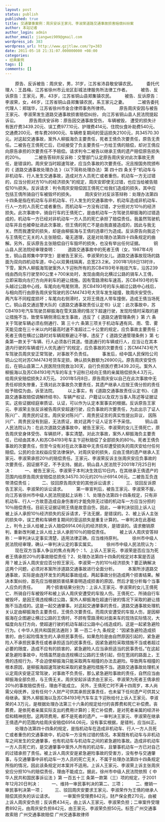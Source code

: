 ```yaml
---
layout: post
status: publish
published: true
title: 交通肇事案例：周庆安诉王家元、李淑荣道路交通事故损害赔偿纠纷案
author: 本站记者
author_login: admin
author_email: jiangwei909@gmail.com
wordpress_id: 383
wordpress_url: http://www.gzjtlaw.com/?p=383
date: 2011-05-18 21:31:07.000000000 +08:00
categories:
- 经典案例
tags: []
comments: []
---
```

 　　 原告、反诉被告：周庆安，男，31岁，江苏省沛县敬安镇农民。 　　 委托代理人：王昌梅，江苏省徐州市云龙区彭城法律服务所法律工作者。 　　 被告、反诉原告：王家元，男，43岁，江苏省铜山县郑集镇农民。 　　 被告、反诉原告：李淑荣，女，46岁，江苏省铜山县郑集镇农民，系王家元之妻。 　　 二被告委托代理人：郑瑞华，江苏省徐州市金合律师事务所律师。 　　 原告周庆安因与被告王家元、 李淑荣发生道路交通事故损害赔偿纠纷， 向江苏省铜山县人民法院提起诉讼。 　　 原告周庆安诉称：原告因交通事故受伤， 车辆被毁， 遭受的损失计有医疗费3439.20元、误工费977.10元、护理费414元、住院伙食补助费540元、交通费200元、修车费26900元、车辆修复期间的营运损失2100元，共34570.30元。对这起交通事故，案外人柳振海负主要责任，死者王倩负次要责任，原告无责任。二被告在王倩死亡后，已经接受了负主要责任一方给王倩的赔偿，却对王倩应向原告承担的次要责任不予赔偿。请求判令二被告以继承王倩的遗产赔偿原告损失的20％。 　　 二被告答辩并反诉称：交警部门认定原告周庆安对此次事故无责任，是错误的。周庆安当时超速驾驶，应当负事故的次要责任。况且按国务院颁布的《 道路交通事故处理办法 》（以下简称处理办法）第 四十四 条关于&ldquo;机动车与非机动车、行人发生交通事故，造成对方人员死亡或者重伤，机动车一方无过错的，应当分担对方10％的经济损失&rdquo;的规定，周庆安即使无过错，也应当给被告赔偿10％损失。反诉请求：判令周庆安赔偿因王倩死亡给我们造成的损失，其中应包括王倩所骑自行车被毁坏的损失。 　　 周庆安针对反诉答辩称：处理办法第四十四条是指在机动车与非机动车、行人发生的交通事故中，机动车造成非机动车、行人一方的人员死亡或者重伤，而机动车一方没有过错，才分担对方10％的经济损失。此次事故中，骑自行车的王倩死亡，是由机动车一方驾驶员柳振海的过错造成的，机动车一方已经对非机动车一方人员的死亡承担了赔偿责任。我虽然驾驶机动车并且也被牵扯进此次事故，但王倩的死亡不是由我直接造成的，因此与我无关。然而我遭受的损失，却是由柳振海与王倩的违章行为造成。反诉原告向我这个与王倩死亡无关的人主张赔偿，毫无道理，这是对处理办法第四十四条规定的曲解。另外，反诉原告主张赔偿自行车毁坏的损失，也没有举出任何证据。 　　 铜山县人民法院经审理查明： 　　 道路交通事故中的死者王倩（女，1987年4月生，铜山县郑集中学学生）是被告王家元、李淑荣的女儿。道路交通事故现场的路面为双向四机动车道，中心以双黄线隔离，总宽23.2米。2001年1月8日13时许，下雪，案外人柳振海驾驶案外人卞迎秋所有的苏CB4193号半拖挂汽车，沿苏239线由西向东行驶至80公里＋700米处时，发现由南向北横过公路的骑车人王倩，立即采取向左打方向并刹车的避让措施。因有雪路滑和车速高，苏CB4193号的车头越过公路中心线，车尾向右甩尾侧滑。苏CB4193号的车头越过公路中心线后，与相向而行由原告周庆安驾驶的苏CM4743号大货车发生碰撞，致周庆安受伤，两汽车不同程度损坏；车尾向右侧滑时，又将王倩连人带车撞倒，造成王倩当场死亡。铜山县交通巡警大队的《道路交通事故责任认定书》认定：此次事故中，苏CB4193号汽车驾驶员柳振海在雪天路滑的情况下超速行驶，发现险情时采取的避让措施不当，致使车辆侧滑后发生事故，违反了《 道路交通管理条例 》第 六 条关于驾驶车辆必须右侧通行、第 三十六 条第三项关于机动车遇有风、雨、雪、雾天能见度在三十米以内时最高时速不准超过二十公里的规定，应负事故主要责任；死者王倩在横过公路时对车辆观察避让不够，违反了《 道路交通管理条例 》第 七 条第一款关于&ldquo;车辆、行人必须各行其道。借道通行的车辆或行人，应当让在其本道内行驶的车辆或行人优先通行&rdquo;的规定，应负事故的次要责任；苏CM4743号汽车驾驶员周庆安正常驾驶，对事故不负责任。 　　 事发后，经中国人民保险公司铜山公司对苏CM4743号货车定损，确认损失数额为26900元。原告周庆安受伤后，在铜山县第二人民医院住院救治30天，自行负担医疗费3439.20元。案外人柳振海以及苏CB4193号汽车的车主卞迎秋已经向王倩的亲属赔偿损失4.3万元，给周庆安赔偿损失2.8万元。 2001年5月8日，原告周庆安以自己在此次事故中无责任却损失惨重，王倩对此次事故负次要责任，其遗产继承人应按王倩分担的责任给予赔偿为由，诉至法院。 　　 以上事实，有《道路交通事故责任认定书》、《道路交通事故赔偿调解终结书》、车辆产权证、户籍证以及双方当事人陈述等证据证实。这些证据经庭审质证、认证，可以作为认定本案事实的根据。反诉原告王家元、李淑荣主张反诉被告周庆安超速行驶，应负事故的次要责任，为此出示了证人陈兴广、周贵民的证言。周庆安对陈兴广、周贵民证言的真实性提出异议， 因陈兴广、周贵民没有到庭，无法质证，故对这两个证人证言不予采信。 　　 铜山县人民法院认为：在此次道路交通事故中，被告王家元、李淑荣的女儿王倩死亡，原告周庆安身体受伤、车辆损坏，事实清楚。对此次事故，案外人柳振海负主要责任，已经由其本人和苏CB4193号车主卞迎秋赔偿了全部损失的80％。死者王倩负事故的次要责任，但至今没有对在此次事故中无责任却遭受损失的周庆安给付任何赔偿。公民的合法权益应受法律保护。对周庆安的损失，应由王倩的遗产继承人王家元、李淑荣承担20％的赔偿责任。王家元、李淑荣反诉主张周庆安应负事故的次要责任，因证据不足，不予支持。据此，铜山县人民法院于2001年7月25日判决： 　　 一、被告王家元、李淑荣于本判决生效后10日内，在其继承王倩遗产的范围内给原告周庆安赔偿总损失34570.30元的20％计6914.06元。二被告互负连带清偿责任； 　　 二、驳回原告周庆安的其他诉讼请求； 　　 三、驳回反诉原告王家元、李淑荣的诉讼请求。 　　 第一审宣判后，被告王家元、李淑荣不服，向江苏省徐州市中级人民法院提起上诉称：1、处理办法第四十四条规定，只有非机动车、行人一方故意造成自身伤害的才能免除无过错的机动车一方应当分担的10％赔偿责任。目前无证据证明王倩是故意自伤，因此，一审判决驳回上诉人让被上诉人承担10％经济损失的反诉请求，于法无据，是错误的。2、被上诉人主张的损失中，误工费和车辆修复期间的营运损失是重复计算的。一审判决在此基础上，判令上诉人给被上诉人赔偿6914.06元的经济损失，是错误的。请求撤销原判，重新改判被上诉人给上诉人承担10％的赔偿责任。 　　 被上诉人周庆安答辩称：一审判决认定事实清楚，适用法律正确，应当维持原判。 　　 徐州市中级人民法院经审理，确认一审判决认定的事实属实。 　　 徐州市中级人民法院认为： 　　 现在双方当事人争议的焦点有两个：1、上诉人王家元、李淑荣是否应当为死者王倩承担20％的事故赔偿责任？2、处理办法第四十四条的规定对本案是否适用？被上诉人周庆安应否分担王家元、李淑荣一方的10％经济损失？要正确解决这两个问题，必须对本案所涉道路交通事故进行全面分析。 　　 本案所涉道路交通事故，实际是由连环发生的两起事故组成，两起事故分别造成两个损害结果。解决本案纠纷，首先应当根据损害结果查明造成损害的原因，然后才能分析每个当事人应负的责任。 　　 两个损害结果分别为：上诉人王家元、李淑荣的女儿王倩死亡、所骑自行车被毁坏和被上诉人周庆安遭受的车毁人伤。王倩死亡、所骑自行车被毁坏，是因王倩违规横过公路，案外人柳振海在超速行驶的情况下采取的避让措施不当造成的。这是一起交通肇事。对这起交通肇事的责任，道路交通事故处理机关认定由柳振海负主要责任，王倩负次要责任。而周庆安遭受的车毁人伤，是因柳振海在企图避让横过公路的王倩时，不顾有雪路滑和对面来车的现场实际情况，大幅度向左打方向，使超速行驶的机动车越过公路中心线造成的。这是一起紧急避险行为。《 中华人民共和国民法通则 》第 一百二十九 条规定：&ldquo;因紧急避险造成损害的，由引起险情发生的人承担民事责任。如果危险是由自然原因引起的，紧急避险人不承担民事责任或者承担适当的民事责任。因紧急避险采取措施不当或者超过必要的限度，造成不应有的损害的，紧急避险人应当承担适当的民事责任。&rdquo;在这起紧急避险事故中，险情虽然是由违规横过公路的王倩引起，但在宽阔的路面上，王倩的违规行为，不会迫使柳振海只能采取两车相撞的办法去避险。导致两车相撞的根本原因，是柳振海超速驾驶和采取的紧急避险措施不当。道路交通事故处理机关认定周庆安是正常驾驶，对事故不负责任，那么紧急避险事故的责任，自然应当由柳振海全部负担，与王倩无关。周庆安起诉请求由王家元、李淑荣为死者王倩承担20％的事故赔偿责任，理由不能成立。 另外，王倩死亡时不满十四周岁，本人尚需父母抚养，没有任何个人财产可供其承担民事责任，也未留下任何遗产可供其父母继承。案外人柳振海以及苏CB4193号汽车车主卞迎秋给付上诉人王家元、李淑荣的4.3万元，是根据处理办法第三十六条的规定给付的丧葬费和死亡补偿费。丧葬费，是依死者亲属实际支出的费用计算的；死亡补偿费，是对死者亲属的经济补偿和精神抚慰。这两项费用，都不是死者的遗产。一审判决王家元、李淑荣在继承王倩遗产的范围内给周庆安赔偿6914.06元，没有事实根据，是错判，应当纠正。 　　 处理办法第四十四条的规定，是指机动车在造成非机动车、行人一方人员死亡或者重伤的交通事故中，机动车一方没有过错的情况。本案既有机动车与非机动车之间发生的交通肇事，也有机动车与机动车之间的紧急避险事故。造成非机动车一方人员死亡的，是交通肇事中案外人所有的机动车，且肇事机动车一方已对自己的过错承担了责任。被上诉人周庆安是紧急避险事故的受害方，没有参与交通肇事，与交通肇事中非机动车一方人员的死亡无关，不属于处理办法第四十四条规定所指的情况，因此该条规定对本案并不适用。上诉人王家元、李淑荣上诉主张周庆安应分担10％的赔偿责任，理由不能成立。据此，徐州市中级人民法院依照《 中华人民共和国民事诉讼法 》第 一百五十三 条第一款第（三）项的规定，于2001年12月20日判决： 　　 一、维持一审民事判决的第二、三项； 　　 二、撤销一审民事判决第一项； 　　 三、驳回周庆安要求王家元、李淑荣作为王倩的继承人赔偿其损失的诉讼请求。 　　 一审案件受理费842元，财产保全费270元，由被上诉人周庆安负担；反诉费434元，由上诉人王家元、李淑荣负担；二审案件受理费892元，由周庆安负担842元，由王家元、李淑荣负担50元。标签:广州交通事故索赔 广州交通事故赔偿 广州交通事故律师
